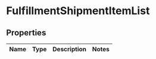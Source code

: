 # FulfillmentShipmentItemList

## Properties
Name | Type | Description | Notes
------------ | ------------- | ------------- | -------------
